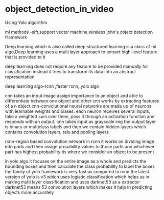 # object_detection_in_video
Using Yolo algorithm

ml methods -sift,support vector machine,wireless john's object detection framework

Deep learning which is also called deep structured learning is a class of ml algo.Deep learning uses a multi layer approach to extract high-level feature that is provided to it

deep learning does not require any feature to be provided manually for classification instead it tries to transform its data into an abstract representation

deep learning algo-rcnn ,faster rcnn, yolo algo

cnn takes an input image assign importance to an object and able to differentiate between one object and other
cnn works by extracting features of a n object
cnn-convolutional neural networks are made up of neurons with learnable weights and biases. each neuron receives several inputs, take a weighted sum over them, pass it through an activation function and responds with an output.
cnn takes input as grayscale img the output layer is binary or multiclass labels and then we contain hidden layers which contains convolution layers, relu and pooling layers

rcnn-region based convolution network
in rcnn it works on dividing image into parts and then assign propability values to those parts and whichever part has highest probability its where we consider an object to be present

in yolo algo it focuses on the entire image as a whole and predicts the bounding boxes and then calculate the class probability to label the boxes
the family of yolo framework is very fast as compared to rcnn
  the latest version of yolo is v3 which uses logistic classification which helps us in making multi layer classification and uses darknet53 as a extractor
darknet53 means 53 convolution layers which makes it help in predicting objects more accurately
